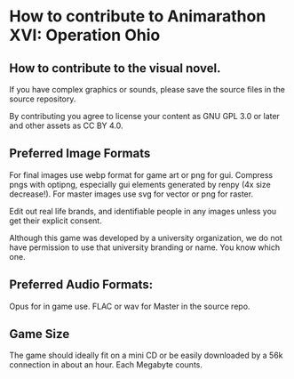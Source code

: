 # How to contribute to Animarathon XVI: Operation Ohio

## How to contribute to the visual novel.

If you have complex graphics or sounds, please save the source files in the source repository.

By contributing you agree to license your content as GNU GPL 3.0 or later and other assets as CC BY 4.0.

## Preferred Image Formats

For final images use webp format for game art or png for gui.
Compress pngs with optipng, especially gui elements generated by renpy (4x size decrease!).
For master images use svg for vector or png for raster.

Edit out real life brands, and identifiable people in any images unless you get their explicit consent.

Although this game was developed by a university organization, we do not have permission to use that university branding or name. 
You know which one.

## Preferred Audio Formats:

Opus for in game use. FLAC or wav for Master in the source repo.

## Game Size

The game should ideally fit on a mini CD or be easily downloaded by a 56k connection in about an hour. Each Megabyte counts.
